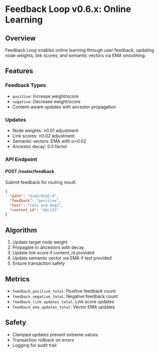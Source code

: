 # Feedback Loop v0.6.x: Online Learning

## Overview

Feedback Loop enables online learning through user feedback, updating node weights, link scores, and semantic vectors via EMA smoothing.

## Features

### Feedback Types
- `positive`: Increase weight/score
- `negative`: Decrease weight/score
- Content-aware updates with ancestor propagation

### Updates
- Node weights: ±0.01 adjustment
- Link scores: ±0.02 adjustment
- Semantic vectors: EMA with α=0.02
- Ancestor decay: 0.5 factor

### API Endpoint

#### POST /router/feedback
Submit feedback for routing result.
```json
{
  "path": "dim2/dim2.4",
  "feedback": "positive",
  "text": "cats and dogs",
  "content_id": "doc123"
}
```

## Algorithm

1. Update target node weight
2. Propagate to ancestors with decay
3. Update link score if content_id provided
4. Update semantic vector via EMA if text provided
5. Ensure transaction safety

## Metrics

- `feedback_positive_total`: Positive feedback count
- `feedback_negative_total`: Negative feedback count
- `feedback_link_updates_total`: Link score updates
- `feedback_ema_updates_total`: Vector EMA updates

## Safety

- Clamped updates prevent extreme values
- Transaction rollback on errors
- Logging for audit trail
